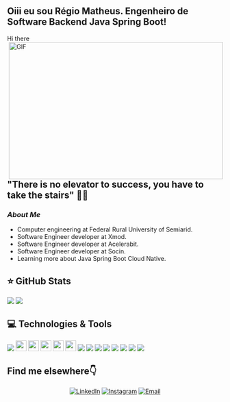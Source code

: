 ## Oiii eu sou Régio Matheus. Engenheiro de Software Backend Java Spring Boot!
<p>
Hi there <img src="https://media.giphy.com/media/hvRJCLFzcasrR4ia7z/giphy.gif" width="10px">
<img align="right" alt="GIF" src="https://camo.githubusercontent.com/9b4dc87f022b2af14ed935b4de91f272e6e687a9b3d122ffdf3fcb3208189a48/68747470733a2f2f696d6167652e6962622e636f2f6a456b6364642f66726f6e745f656e645f646576656c6f706572735f6f70656e696e67735f312e676966" width="500" height="320"/>
</p>

## **"There is no elevator to success, you have to take the stairs"** 👨‍💻

<h3><i>About Me</i></h3>

- Computer engineering at Federal Rural University of Semiarid.
- Software Engineer developer at Xmod.
- Software Engineer developer at Acelerabit.
- Software Engineer developer at Socin.
- Learning more about Java Spring Boot Cloud Native.

## ⭐ GitHub Stats
<p align = "left">
  <img src = "https://github-readme-stats.vercel.app/api?username=regiomatheus21&show_icons=true&theme=gruvbox&lineheight=10">
  <img src = "https://github-readme-stats.vercel.app/api/top-langs/?username=regiomatheus21&hide=css,shell,scss,html&theme=gruvbox">
</p>

## 💻 Technologies & Tools
<p align="left">
<img src="https://img.shields.io/badge/Java-ED8B00?style=for-the-badge&logo=java&logoColor=white"/>
<img src="https://img.shields.io/badge/docker-%23316192.svg?&style=for-the-badge&logo=docker&logoColor=white" height="25"/>
<img src="https://img.shields.io/badge/spring-%234ea94b.svg?&style=for-the-badge&logo=spring&logoColor=white" height="25"/>
<img src="https://img.shields.io/badge/postgres-%23316192.svg?&style=for-the-badge&logo=postgresql&logoColor=white" height="25"/>
<img src="https://img.shields.io/badge/-GitHub-181717?style=flat-square&logo=github" height="25"/>
<img src="https://img.shields.io/badge/MongoDB-%234ea94b.svg?&style=for-the-badge&logo=mongodb&logoColor=white" height="25"/>
<img src="https://img.shields.io/badge/IntelliJ_IDEA-000000.svg?style=for-the-badge&logo=intellij-idea&logoColor=white"/>
<img src="https://img.shields.io/badge/Hibernate-59666C?style=for-the-badge&logo=Hibernate&logoColor=white"/>
<img src="https://img.shields.io/badge/GIT-E44C30?style=for-the-badge&logo=git&logoColor=white"/>
<img src="https://img.shields.io/badge/Jira-0052CC?style=for-the-badge&logo=Jira&logoColor=white"/>
<img src="https://img.shields.io/badge/JavaScript-ED8B00?style=for-the-badge&logo=javaScript&logoColor=white"/>
<img src="https://img.shields.io/badge/html-fc580c?style=for-the-badge&logo=html&logoColor=white"/>
<img src="https://img.shields.io/badge/CSS-2eb8ac?style=for-the-badge&logo=CSS&logoColor=white"/>
<img src="https://img.shields.io/badge/Mysql-018790?style=for-the-badge&logo=mysql&logoColor=white"/>
</p>

## Find me elsewhere👇
<p align="center">
<a href="linkedin.com/in/regio-matheus-java"><img alt="LinkedIn" src="https://img.shields.io/badge/LinkedIn-Régio%20Matheus%20-blue?style=flat-square&logo=linkedin"></a>
<a href="https://www.instagram.com/regio.mateus/"><img alt="Instagram" src="https://img.shields.io/badge/Instagram-Régio Matheus-blue?style=flat-square&logo=instagram"></a>
<a href="mailto:emmanuel_costasilva@hotmail.com"><img alt="Email" src="https://img.shields.io/badge/Email-regio.pimentel2016@gmail.com-blue?style=flat-square&logo=gmail"></a>
</p>




